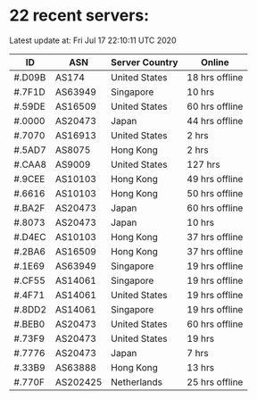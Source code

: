 # 22 recent servers:

Latest update at: Fri Jul 17 22:10:11 UTC 2020

| ID | ASN | Server Country | Online |
| -- | --- | -------------- | ------ |
| #.D09B | AS174 | United States | 18 hrs offline |
| #.7F1D | AS63949 | Singapore | 10 hrs |
| #.59DE | AS16509 | United States | 60 hrs offline |
| #.0000 | AS20473 | Japan | 44 hrs offline |
| #.7070 | AS16913 | United States | 2 hrs |
| #.5AD7 | AS8075 | Hong Kong | 2 hrs |
| #.CAA8 | AS9009 | United States | 127 hrs |
| #.9CEE | AS10103 | Hong Kong | 49 hrs offline |
| #.6616 | AS10103 | Hong Kong | 50 hrs offline |
| #.BA2F | AS20473 | Japan | 60 hrs offline |
| #.8073 | AS20473 | Japan | 10 hrs |
| #.D4EC | AS10103 | Hong Kong | 37 hrs offline |
| #.2BA6 | AS16509 | Hong Kong | 37 hrs offline |
| #.1E69 | AS63949 | Singapore | 19 hrs offline |
| #.CF55 | AS14061 | Singapore | 19 hrs offline |
| #.4F71 | AS14061 | United States | 19 hrs offline |
| #.8DD2 | AS14061 | Singapore | 19 hrs offline |
| #.BEB0 | AS20473 | United States | 60 hrs offline |
| #.73F9 | AS20473 | United States | 19 hrs |
| #.7776 | AS20473 | Japan | 7 hrs |
| #.33B9 | AS63888 | Hong Kong | 13 hrs |
| #.770F | AS202425 | Netherlands | 25 hrs offline |

